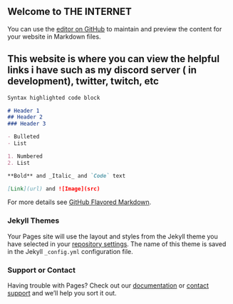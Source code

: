 ## Welcome to THE INTERNET

You can use the [editor on GitHub](https://github.com/Neverlivedordied/Neverlviedordied.github.io/edit/gh-pages/index.md) to maintain and preview the content for your website in Markdown files.

## This website is where you can view the helpful links i have such as my discord server ( in development), twitter, twitch, etc 




```markdown
Syntax highlighted code block

# Header 1
## Header 2
### Header 3

- Bulleted
- List

1. Numbered
2. List

**Bold** and _Italic_ and `Code` text

[Link](url) and ![Image](src)
```

For more details see [GitHub Flavored Markdown](https://guides.github.com/features/mastering-markdown/).

### Jekyll Themes

Your Pages site will use the layout and styles from the Jekyll theme you have selected in your [repository settings](https://github.com/Neverlivedordied/Neverlviedordied.github.io/settings/pages). The name of this theme is saved in the Jekyll `_config.yml` configuration file.

### Support or Contact

Having trouble with Pages? Check out our [documentation](https://docs.github.com/categories/github-pages-basics/) or [contact support](https://support.github.com/contact) and we’ll help you sort it out.
